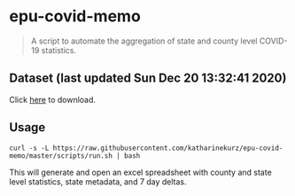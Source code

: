 # epu-covid-memo

> A script to automate the aggregation of state and county level COVID-19 statistics.

<!-- tmpl start -->

## Dataset (last updated Sun Dec 20 13:32:41 2020)

Click [here](https://covid-artifacts.s3.amazonaws.com/records/2020-12-20-133240-covid_artifact.xls) to download.

<!-- tmpl end -->

## Usage

```
curl -s -L https://raw.githubusercontent.com/katharinekurz/epu-covid-memo/master/scripts/run.sh | bash
```

This will generate and open an excel spreadsheet with county and state level statistics, state metadata, and 7 day deltas.